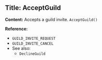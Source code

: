 ## Title: AcceptGuild

**Content:**
Accepts a guild invite.
`AcceptGuild()`

**Reference:**
- `GUILD_INVITE_REQUEST`
- `GUILD_INVITE_CANCEL`
- See also:
  - `DeclineGuild`